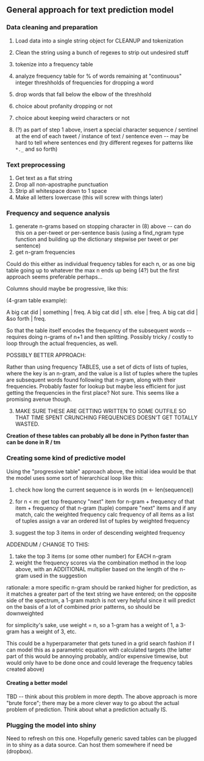 ## General approach for text prediction model

### Data cleaning and preparation

1. Load data into a single string object for CLEANUP and tokenization
2. Clean the string using a bunch of regexes to strip out undesired stuff
3. tokenize into a frequency table
4. analyze frequency table for % of words remaining at "continuous" integer threshholds of frequencies for dropping a word
5. drop words that fall below the elbow of the threshhold
6. choice about profanity dropping or not
7. choice about keeping weird characters or not

8. (?) as part of step 1 above, insert a special character sequence / sentinel at the end of each tweet / instance of text / sentence even -- may be hard to tell where sentences end (try different regexes for patterns like `*._` and so forth)

### Text preprocessing

1. Get text as a flat string
2. Drop all non-apostraphe punctuation
3. Strip all whitespace down to 1 space
4. Make all letters lowercase (this will screw with things later)


### Frequency and sequence analysis

1. generate n-grams based on stopping character in (8) above -- can do this on a per-tweet or per-sentence basis (using a find_ngram type function and building up the dictionary stepwise per tweet or per sentence)
2. get n-gram frequencies

Could do this either as individual frequency tables for each n, or as one big table going up to whatever the max n ends up being (4?) but the first approach seems preferable perhaps...

Columns should maybe be progressive, like this:

(4-gram table example):

A big cat did | something | freq.
A big cat did | sth. else | freq.
A big cat did | &so forth | freq.

So that the table itself encodes the frequency of the subsequent words -- requires doing n-grams of n+1 and then splitting.  Possibly tricky / costly to loop through the actual frequencies, as well.

POSSIBLY BETTER APPROACH:

Rather than using frequency TABLES, use a set of dicts of lists of tuples, where the key is an n-gram, and the value is a list of tuples where the tuples are subsequent words found following that n-gram, along with their frequencies.  Probably faster for lookup but maybe less efficient for just getting the frequencies in the first place?  Not sure.  This seems like a promising avenue though.

3. MAKE SURE THESE ARE GETTING WRITTEN TO SOME OUTFILE SO THAT TIME SPENT CRUNCHING FREQUENCIES DOESN'T GET TOTALLY WASTED.

**Creation of these tables can probably all be done in Python faster than can be done in R / tm**

### Creating some kind of predictive model

Using the "progressive table" approach above, the initial idea would be that the model uses some sort of hierarchical loop like this:

1. check how long the current sequence is in words (m <- len(sequence))
2. for n < m:
    get top frequency "next" item for n-gram + frequency of that item + frequency of that n-gram (tuple)
    compare "next" items and if any match, calc the weighted frequency
    calc frequency of all items as a list of tuples
    assign a var an ordered list of tuples by weighted frequency

3. suggest the top 3 items in order of descending weighted frequency

ADDENDUM / CHANGE TO THIS:

1. take the top 3 items (or some other number) for EACH n-gram
2. weight the frequency scores via the combination method in the loop above, with an ADDITIONAL multiplier based on the length of the n-gram used in the suggestion

rationale: a more specific n-gram should be ranked higher for prediction, as it matches a greater part of the text string we have entered; on the opposite side of the spectrum, a 1-gram match is not very helpful since it will predict on the basis of a lot of combined prior patterns, so should be downweighted

for simplicity's sake, use weight = n, so a 1-gram has a weight of 1, a 3-gram has a weight of 3, etc.

This could be a hyperparameter that gets tuned in a grid search fashion if I can model this as a parametric equation with calculated targets (the latter part of this would be annoying probably, and/or expensive timewise, but would only have to be done once and could leverage the frequency tables created above)

#### Creating a better model

TBD -- think about this problem in more depth.  The above approach is more "brute force"; there may be a more clever way to go about the actual problem of prediction.  Think about what a prediction actually IS.

### Plugging the model into shiny

Need to refresh on this one.  Hopefully generic saved tables can be plugged in to shiny as a data source.  Can host them somewhere if need be (dropbox).
